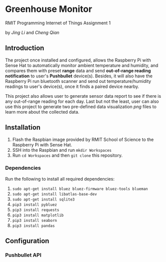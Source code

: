 # Greenhouse Monitor
RMIT Programming Internet of Things Assignment 1

by _Jing Li_ and _Cheng Qian_

## Introduction

The project once installed and configured, allows the Raspberry Pi with Sense Hat to automatically monitor ambient temperature and humidity, and compares them with preset __range__ data and send __out-of-range reading notification__ to user's __Pushbullet__ device(s). Besides, it will also have the Raspberry Pi run bluetooth scanner and send out temperature/humidity readings to user's device(s), once it finds a paired device nearby.

This project also allows user to generate sensor data report to see if there is any out-of-range reading for each day. Last but not the least, user can also use this project to generate two pre-defined data visualization _png_ files to learn more about the collected data.

## Installation

1. Flash the Raspbian image provided by RMIT School of Science to the Raspberry Pi with Sense Hat.
2. SSH into the Raspbian and run `mkdir Workspaces`
3. Run `cd Workspaces` and then `git clone` this repository.

### Dependencies

Run the following to install all required dependencies:

1. `sudo apt-get install bluez bluez-firmware bluez-tools blueman`
2. `sudo apt-get install libatlas-base-dev`
3. `sudo apt-get install sqlite3`
4. `pip3 install pybluez`
5. `pip3 install requests`
6. `pip3 install matplotlib`
7. `pip3 install seaborn`
8. `pip3 install pandas`

## Configuration

### Pushbullet API



